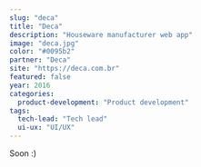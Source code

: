 ```yaml
---
slug: "deca"
title: "Deca"
description: "Houseware manufacturer web app"
image: "deca.jpg"
color: "#0095b2"
partner: "Deca"
site: "https://deca.com.br"
featured: false
year: 2016
categories:
  product-development: "Product development"
tags:
  tech-lead: "Tech lead"
  ui-ux: "UI/UX"
---
```

Soon :)

